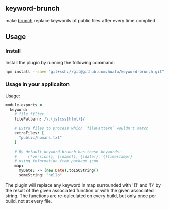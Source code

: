 ## keyword-brunch
make [brunch](http://brunch.io) replace keywords of public files after every time complied

## Usage
### Install
Install the plugin by running the following command:
```sh
npm install --save "git+ssh://git@github.com:huafu/keyword-brunch.git"
```
### Usage in your applicaiton
Usage:

```coffeescript
module.exports = 
  keyword:
    # file filter
    filePattern: /\.(js|css|html)$/

    # Extra files to process which `filePattern` wouldn't match
    extraFiles: [
      "public/humans.txt"
    ]

    # By default keyword-brunch has these keywords:
    #     {!version!}, {!name!}, {!date!}, {!timestamp!}
    # using information from package.json
    map:
      myDate: -> (new Date).toISOString()
      someString: "hello"
```

The plugin will replace any keyword in map surrounded with '{!' and '!}' by the result of the given associated function or with the given associated string. The functions are re-calculated on every build, but only once per build, not at every file.


